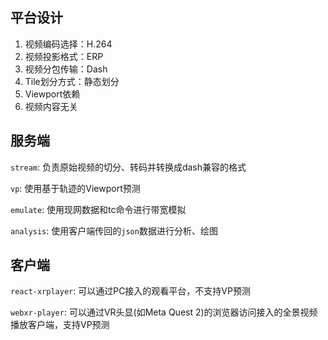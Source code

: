 ## 平台设计

1. 视频编码选择：H.264
2. 视频投影格式：ERP
3. 视频分包传输：Dash
4. Tile划分方式：静态划分
5. Viewport依赖
6. 视频内容无关

## 服务端

`stream`: 负责原始视频的切分、转码并转换成dash兼容的格式

`vp`: 使用基于轨迹的Viewport预测

`emulate`: 使用现网数据和tc命令进行带宽模拟

`analysis`: 使用客户端传回的`json`数据进行分析、绘图

## 客户端

`react-xrplayer`: 可以通过PC接入的观看平台，不支持VP预测

`webxr-player`: 可以通过VR头显(如Meta Quest 2)的浏览器访问接入的全景视频播放客户端，支持VP预测
